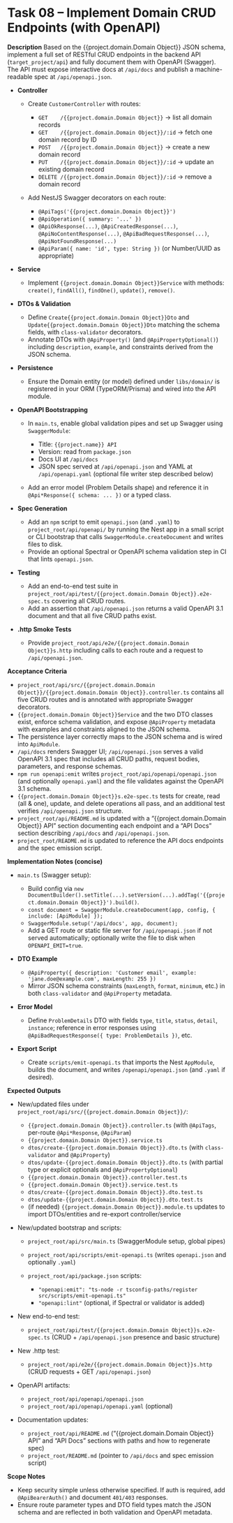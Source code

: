 # Task 08 – Implement Domain CRUD Endpoints (with OpenAPI)

**Description**
Based on the {{project.domain.Domain Object}} JSON schema, implement a full set of RESTful CRUD endpoints in the backend API (`target_project/api`) and fully document them with OpenAPI (Swagger). The API must expose interactive docs at `/api/docs` and publish a machine-readable spec at `/api/openapi.json`.

* **Controller**

    * Create `CustomerController` with routes:

        * `GET    /{{project.domain.Domain Object}}`        → list all domain records
        * `GET    /{{project.domain.Domain Object}}/:id`    → fetch one domain record by ID
        * `POST   /{{project.domain.Domain Object}}`        → create a new domain record
        * `PUT    /{{project.domain.Domain Object}}/:id`    → update an existing domain record
        * `DELETE /{{project.domain.Domain Object}}/:id`    → remove a domain record
    * Add NestJS Swagger decorators on each route:

        * `@ApiTags('{{project.domain.Domain Object}}')`
        * `@ApiOperation({ summary: '...' })`
        * `@ApiOkResponse(...)`, `@ApiCreatedResponse(...)`, `@ApiNoContentResponse(...)`, `@ApiBadRequestResponse(...)`, `@ApiNotFoundResponse(...)`
        * `@ApiParam({ name: 'id', type: String })` (or Number/UUID as appropriate)

* **Service**

    * Implement `{{project.domain.Domain Object}}Service` with methods: `create()`, `findAll()`, `findOne()`, `update()`, `remove()`.

* **DTOs & Validation**

    * Define `Create{{project.domain.Domain Object}}Dto` and `Update{{project.domain.Domain Object}}Dto` matching the schema fields, with `class-validator` decorators.
    * Annotate DTOs with `@ApiProperty()` (and `@ApiPropertyOptional()`) including `description`, `example`, and constraints derived from the JSON schema.

* **Persistence**

    * Ensure the Domain entity (or model) defined under `libs/domain/` is registered in your ORM (TypeORM/Prisma) and wired into the API module.

* **OpenAPI Bootstrapping**

    * In `main.ts`, enable global validation pipes and set up Swagger using `SwaggerModule`:

        * Title: `{{project.name}} API`
        * Version: read from `package.json`
        * Docs UI at `/api/docs`
        * JSON spec served at `/api/openapi.json` and YAML at `/api/openapi.yaml` (optional file writer step described below)
    * Add an error model (Problem Details shape) and reference it in `@Api*Response({ schema: ... })` or a typed class.

* **Spec Generation**

    * Add an `npm` script to emit `openapi.json` (and `.yaml`) to `project_root/api/openapi/` by running the Nest app in a small script or CLI bootstrap that calls `SwaggerModule.createDocument` and writes files to disk.
    * Provide an optional Spectral or OpenAPI schema validation step in CI that lints `openapi.json`.

* **Testing**

    * Add an end-to-end test suite in `project_root/api/test/{{project.domain.Domain Object}}.e2e-spec.ts` covering all CRUD routes.
    * Add an assertion that `/api/openapi.json` returns a valid OpenAPI 3.1 document and that all five CRUD paths exist.

* **.http Smoke Tests**

    * Provide `project_root/api/e2e/{{project.domain.Domain Object}}s.http` including calls to each route and a request to `/api/openapi.json`.

**Acceptance Criteria**

* `project_root/api/src/{{project.domain.Domain Object}}/{{project.domain.Domain Object}}.controller.ts` contains all five CRUD routes and is annotated with appropriate Swagger decorators.
* `{{project.domain.Domain Object}}Service` and the two DTO classes exist, enforce schema validation, and expose `@ApiProperty` metadata with examples and constraints aligned to the JSON schema.
* The persistence layer correctly maps to the JSON schema and is wired into `ApiModule`.
* `/api/docs` renders Swagger UI; `/api/openapi.json` serves a valid OpenAPI 3.1 spec that includes all CRUD paths, request bodies, parameters, and response schemas.
* `npm run openapi:emit` writes `project_root/api/openapi/openapi.json` (and optionally `openapi.yaml`) and the file validates against the OpenAPI 3.1 schema.
* `{{project.domain.Domain Object}}s.e2e-spec.ts` tests for create, read (all & one), update, and delete operations all pass, and an additional test verifies `/api/openapi.json` structure.
* `project_root/api/README.md` is updated with a “{{project.domain.Domain Object}} API” section documenting each endpoint and a “API Docs” section describing `/api/docs` and `/api/openapi.json`.
* `project_root/README.md` is updated to reference the API docs endpoints and the spec emission script.

**Implementation Notes (concise)**

* `main.ts` (Swagger setup):

    * Build config via `new DocumentBuilder().setTitle(...).setVersion(...).addTag('{{project.domain.Domain Object}}').build()`.
    * `const document = SwaggerModule.createDocument(app, config, { include: [ApiModule] });`
    * `SwaggerModule.setup('/api/docs', app, document);`
    * Add a GET route or static file server for `/api/openapi.json` if not served automatically; optionally write the file to disk when `OPENAPI_EMIT=true`.

* **DTO Example**

    * `@ApiProperty({ description: 'Customer email', example: 'jane.doe@example.com', maxLength: 255 })`
    * Mirror JSON schema constraints (`maxLength`, `format`, `minimum`, etc.) in both `class-validator` and `@ApiProperty` metadata.

* **Error Model**

    * Define `ProblemDetails` DTO with fields `type`, `title`, `status`, `detail`, `instance`; reference in error responses using `@ApiBadRequestResponse({ type: ProblemDetails })`, etc.

* **Export Script**

    * Create `scripts/emit-openapi.ts` that imports the Nest `AppModule`, builds the document, and writes `/openapi/openapi.json` (and `.yaml` if desired).

**Expected Outputs**

* New/updated files under `project_root/api/src/{{project.domain.Domain Object}}/`:

    * `{{project.domain.Domain Object}}.controller.ts` (with `@ApiTags`, per-route `@Api*Response`, `@ApiParam`)
    * `{{project.domain.Domain Object}}.service.ts`
    * `dtos/create-{{project.domain.Domain Object}}.dto.ts` (with `class-validator` and `@ApiProperty`)
    * `dtos/update-{{project.domain.Domain Object}}.dto.ts` (with partial type or explicit optionals and `@ApiPropertyOptional`)
    * `{{project.domain.Domain Object}}.controller.test.ts`
    * `{{project.domain.Domain Object}}.service.test.ts`
    * `dtos/create-{{project.domain.Domain Object}}.dto.test.ts`
    * `dtos/update-{{project.domain.Domain Object}}.dto.test.ts`
    * (if needed) `{{project.domain.Domain Object}}.module.ts` updates to import DTOs/entities and re-export controller/service

* New/updated bootstrap and scripts:

    * `project_root/api/src/main.ts` (SwaggerModule setup, global pipes)
    * `project_root/api/scripts/emit-openapi.ts` (writes `openapi.json` and optionally `.yaml`)
    * `project_root/api/package.json` scripts:

        * `"openapi:emit": "ts-node -r tsconfig-paths/register src/scripts/emit-openapi.ts"`
        * `"openapi:lint"` (optional, if Spectral or validator is added)

* New end-to-end test:

    * `project_root/api/test/{{project.domain.Domain Object}}s.e2e-spec.ts` (CRUD + `/api/openapi.json` presence and basic structure)

* New .http test:

    * `project_root/api/e2e/{{project.domain.Domain Object}}s.http` (CRUD requests + GET `/api/openapi.json`)

* OpenAPI artifacts:

    * `project_root/api/openapi/openapi.json`
    * `project_root/api/openapi/openapi.yaml` (optional)

* Documentation updates:

    * `project_root/api/README.md` (“{{project.domain.Domain Object}} API” and “API Docs” sections with paths and how to regenerate spec)
    * `project_root/README.md` (pointer to `/api/docs` and spec emission script)

**Scope Notes**

* Keep security simple unless otherwise specified. If auth is required, add `@ApiBearerAuth()` and document `401/403` responses.
* Ensure route parameter types and DTO field types match the JSON schema and are reflected in both validation and OpenAPI metadata.
